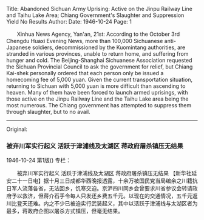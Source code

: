 Title: Abandoned Sichuan Army Uprising: Active on the Jinpu Railway Line and Taihu Lake Area; Chiang Government's Slaughter and Suppression Yield No Results
Author:
Date: 1946-10-24
Page: 1

　　Xinhua News Agency, Yan'an, 21st: According to the October 3rd Chengdu Huaxi Evening News, more than 100,000 Sichuanese anti-Japanese soldiers, decommissioned by the Kuomintang authorities, are stranded in various provinces, unable to return home, and suffering from hunger and cold. The Beijing-Shanghai Sichuanese Association requested the Sichuan Provincial Council to ask the government for relief, but Chiang Kai-shek personally ordered that each person only be issued a homecoming fee of 5,000 yuan. Given the current transportation situation, returning to Sichuan with 5,000 yuan is more difficult than ascending to heaven. Many of them have been forced to launch armed uprisings, with those active on the Jinpu Railway Line and the Taihu Lake area being the most numerous. The Chiang government has attempted to suppress them through slaughter, but to no avail.



<hr /> 

Original: 


### 被弃川军实行起义  活跃于津浦线及太湖区  蒋政府屠杀镇压无结果

1946-10-24
第1版()
专栏：

　　被弃川军实行起义
    活跃于津浦线及太湖区
    蒋政府屠杀镇压无结果
    【新华社延安二十一日电】据十月三日成都华西晚报透露，十余万被国民党当局编余之川籍抗日军人流落各省，无法回乡，饥寒交迫。京沪四川同乡会曾要求川省参议会转请政府予以救济，但蒋介石手令每人只发还乡费五千元。以现在的交通情况，五千元返川比登天还难。内之不少已被迫实行武装起义，其中以活跃于津浦线与太湖区者为最多，蒋政府企图以屠杀方式镇压，但毫无结果。
